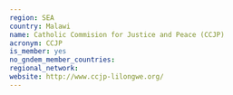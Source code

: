 ```yaml
---
region: SEA
country: Malawi
name: Catholic Commision for Justice and Peace (CCJP)
acronym: CCJP
is_member: yes
no_gndem_member_countries: 
regional_network: 
website: http://www.ccjp-lilongwe.org/
---
```

